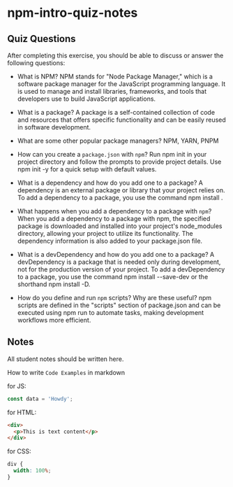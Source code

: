 # npm-intro-quiz-notes

## Quiz Questions

After completing this exercise, you should be able to discuss or answer the following questions:

- What is NPM?
  NPM stands for "Node Package Manager," which is a software package manager for the JavaScript programming language. It is used to manage and install libraries, frameworks, and tools that developers use to build JavaScript applications.

- What is a package?
  A package is a self-contained collection of code and resources that offers specific functionality and can be easily reused in software development.

- What are some other popular package managers?
  NPM, YARN, PNPM

- How can you create a `package.json` with `npm`?
  Run npm init in your project directory and follow the prompts to provide project details. Use npm init -y for a quick setup with default values.

- What is a dependency and how do you add one to a package?
  A dependency is an external package or library that your project relies on. To add a dependency to a package, you use the command npm install <package-name>.

- What happens when you add a dependency to a package with `npm`?
  When you add a dependency to a package with npm, the specified package is downloaded and installed into your project's node_modules directory, allowing your project to utilize its functionality. The dependency information is also added to your package.json file.

- What is a devDependency and how do you add one to a package?
  A devDependency is a package that is needed only during development, not for the production version of your project. To add a devDependency to a package, you use the command npm install <package-name> --save-dev or the shorthand npm install <package-name> -D.

- How do you define and run `npm` scripts? Why are these useful?
  npm scripts are defined in the "scripts" section of package.json and can be executed using npm run to automate tasks, making development workflows more efficient.

## Notes

All student notes should be written here.

How to write `Code Examples` in markdown

for JS:

```javascript
const data = 'Howdy';
```

for HTML:

```html
<div>
  <p>This is text content</p>
</div>
```

for CSS:

```css
div {
  width: 100%;
}
```

